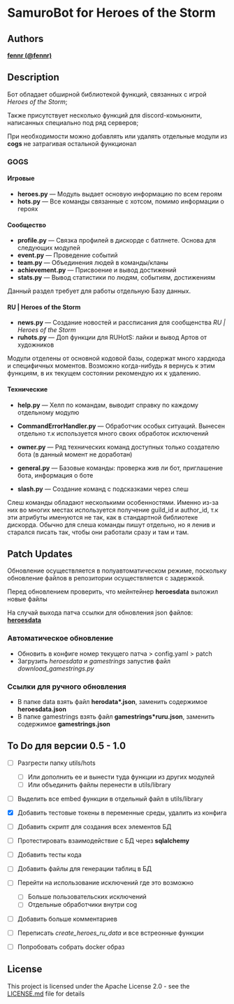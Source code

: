 # SamuroBot for Heroes of the Storm

## Authors

 **[fennr (@fennr)](fennr.github.io/)**
 
## Description

Бот обладает обширной библиотекой функций, связанных с игрой *Heroes of the Storm*;

Также присутствует несколько функций для discord-комьюнити, 
написанных специально под ряд серверов;

При необходимости можно добавлять или удалять отдельные модули из **cogs** не затрагивая остальной функционал

### GOGS

#### Игровые

* **heroes.py** — Модуль выдает основую информацию по всем героям
* **hots.py** — Все команды связанные с хотсом, помимо информации о героях

#### Сообщество 

* **profile.py** — Связка профилей в дискорде с батлнете. Основа для следующих модулей
* **event.py** — Проведение событий
* **team.py** — Объединения людей в команды/кланы
* **achievement.py** — Присвоение и вывод достижений
* **stats.py** — Вывод статистики по людям, событиям, достижениям

Данный раздел требует для работы отдельную Базу данных.

#### RU | Heroes of the Storm

* **news.py** — Создание новостей и рассписания для сообщенства *RU | Heroes of the Storm*
* **ruhots.py** — Доп функции для RUHotS: лайки и вывод Артов от художников

Модули отделены от основной кодовой базы, содержат много хардкода и специфичных моментов.
Возможно когда-нибудь я вернусь к этим функциям, в их текущем состоянии рекомендую их к удалению.

#### Технические

* **help.py** — Хелп по командам, выводит справку по каждому отдельному модулю
* **CommandErrorHandler.py** — Обработчик особых ситуаций. Вынесен отдельно т.к используется много своих обработок исключений
* **owner.py** — Ряд технических команд доступных только создателю бота (в данный момент не доработан)
* **general.py** — Базовые команды: проверка жив ли бот, приглашение бота, информация о боте

* **slash.py** — Создание команд с подсказками через слеш

Слеш команды обладают несколькими особенностями.
Именно из-за них во многих местах используется получение guild_id и author_id,
т.к эти атрибуты именуются не так, как в стандартной библиотеке дискорда.
Обычно для слеша команды пишут отдельно, но я ленив и старался писать так, чтобы они работали сразу и там и там.


## Patch Updates

Обновление осуществляется в полуавтоматическом режиме, поскольку обновление файлов в репозитории осуществляется с задержкой.

Перед обновлением проверить, что мейнтейнер **heroesdata** выложил новые файлы

На случай выхода патча ссылки для обновления json файлов: 
**[heroesdata](https://github.com/HeroesToolChest/heroes-data/tree/master/heroesdata)**
### Автоматическое обновление
* Обновить в конфиге номер текущего патча > config.yaml > patch
* Загрузить *heroesdata* и *gamestrings* запустив файл *download_gamestrings.py*
### Ссылки для ручного обновления
* В папке data взять файл __herodata*.json__, заменить содержимое **heroesdata.json**
* В папке gamestrings взять файл __gamestrings*ruru.json__, заменить содержимое **gamestrings.json**

## To Do для версии 0.5 - 1.0

- [ ] Разгрести папку utils/hots
    - [ ] Или дополнить ее и вынести туда функции из других модулей
    - [ ] Или объединить файлы перенести в utils/library
- [ ] Выделить все embed функции в отдельный файл в utils/library
- [X] Добавить тестовые токены в переменные среды, удалить из конфига
- [ ] Добавить скрипт для создания всех элементов БД
- [ ] Протестировать взаимодействие с БД через **sqlalchemy**
- [ ] Добавить тесты кода
- [ ] Добавить файлы для генерации таблиц в БД
- [ ] Перейти на использование исключений где это возможно
    - [ ] Больше пользовательских исключений
    - [ ] Отдельные обработчики внутри cog
- [ ] Добавить больше комментариев
- [ ] Переписать *create_heroes_ru_data* и все встреонные функции
- [ ] Попробовать собрать docker образ


## License

This project is licensed under the Apache License 2.0 - see the [LICENSE.md](LICENSE.md) file for details
